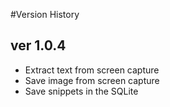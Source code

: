 #Version History

## ver 1.0.4

- Extract text from screen capture
- Save image from screen capture
- Save snippets in the SQLite
